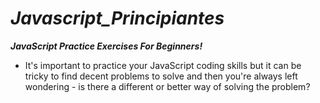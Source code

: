 # **_Javascript_Principiantes_**

**_JavaScript Practice Exercises For Beginners!_**

- It's important to practice your JavaScript coding skills but it can be tricky to find decent problems to solve and then you're always left wondering - is there a different or better way of solving the problem?
